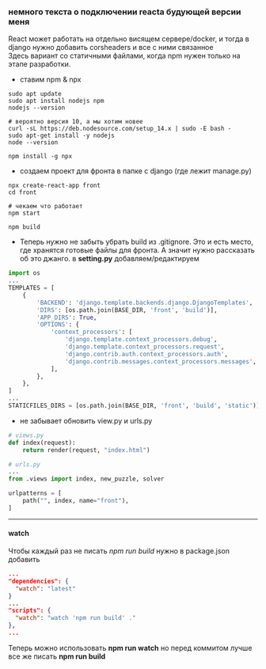 ### немного текста о подключении reacta будующей версии меня
React может работать на отдельно висящем сервере/docker, и тогда в django нужно добавить corsheaders и все с ними связанное  
Здесь вариант со статичными файлами, когда npm нужен только на этапе разработки.
- ставим npm & npx
```shell
sudo apt update
sudo apt install nodejs npm
nodejs --version

# вероятно версия 10, а мы хотим новее
curl -sL https://deb.nodesource.com/setup_14.x | sudo -E bash -
sudo apt-get install -y nodejs
node --version

npm install -g npx 
```

- создаем проект для фронта в папке с django (где лежит manage.py)
```shell
npx create-react-app front
cd front

# чекаем что работает
npm start

npm build
```

- Теперь нужно не забыть убрать build из .gitignore. Это и есть место, где хранятся готовые файлы для фронта. А значит нужно рассказать об это джанго. в **setting.py** добавляем/редактируем
```py
import os
...
TEMPLATES = [
    {
        'BACKEND': 'django.template.backends.django.DjangoTemplates',
        'DIRS': [os.path.join(BASE_DIR, 'front', 'build')],
        'APP_DIRS': True,
        'OPTIONS': {
            'context_processors': [
                'django.template.context_processors.debug',
                'django.template.context_processors.request',
                'django.contrib.auth.context_processors.auth',
                'django.contrib.messages.context_processors.messages',
            ],
        },
    },
]
...
STATICFILES_DIRS = [os.path.join(BASE_DIR, 'front', 'build', 'static')]
```
- не забывает обновить view.py и urls.py
```py
# views.py
def index(request):
    return render(request, "index.html")

# urls.py
...
from .views import index, new_puzzle, solver

urlpatterns = [
    path("", index, name="front"),
]
```
--- 
#### watch
Чтобы каждый раз не писать *npm run build* нужно в package.json добавить
```json
...
"dependencies": {
  "watch": "latest"
}
...
"scripts": {
  "watch": "watch 'npm run build' ."
},
...
```
Теперь можно использовать **npm run watch** но перед коммитом лучше все же писать **npm run build**

